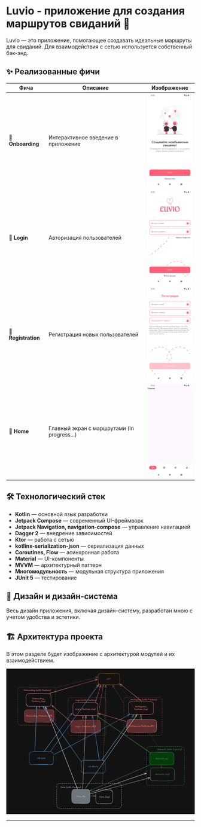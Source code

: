# Luvio - приложение для создания маршрутов свиданий 💖

Luvio — это приложение, помогающее создавать идеальные маршруты для свиданий. Для взаимодействия с сетью используется собственный бэк-энд.

## ✨ Реализованные фичи

| Фича          | Описание | Изображение |
|--------------|----------|------------|
| 🏁 **Onboarding** | Интерактивное введение в приложение | ![Onboarding](assets/onboarding_screenshot.png) |
| 🔐 **Login** | Авторизация пользователей | ![Login](assets/login_screenshot.png) |
| 📝 **Registration** | Регистрация новых пользователей | ![Registration](assets/registration_screenshot.png) |
| 🏡 **Home** | Главный экран с маршрутами (In progress...)| ![Home](assets/workspace_screenshot.png) |

## 🛠 Технологический стек

- **Kotlin** — основной язык разработки
- **Jetpack Compose** — современный UI-фреймворк
- **Jetpack Navigation, navigation-compose** — управление навигацией
- **Dagger 2** — внедрение зависимостей
- **Ktor** — работа с сетью
- **kotlinx-serialization-json** — сериализация данных
- **Coroutines, Flow** — асинхронная работа
- **Material** — UI-компоненты
- **MVVM** — архитектурный паттерн
- **Многомодульность** — модульная структура приложения
- **JUnit 5** — тестирование

## 🎨 Дизайн и дизайн-система
Весь дизайн приложения, включая дизайн-систему, разработан мною с учетом удобства и эстетики.

## 🏗 Архитектура проекта
В этом разделе будет изображение с архитектурой модулей и их взаимодействием.

![Architecture](assets/system_design_luvio.png)

---
